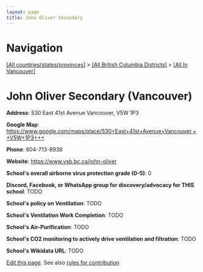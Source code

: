 ```yaml
---
layout: page
title: John Oliver Secondary
---
```

# Navigation

[[All countries/states/provinces]](../../..) > [[All British Columbia Districts]](../..) > [[All In Vancouver]](..)

# John Oliver Secondary (Vancouver)

**Address**: 530 East 41st Avenue Vancouver,  V5W 1P3

**Google Map**: <https://www.google.com/maps/place/530+East+41st+Avenue+Vancouver,++V5W+1P3+++>

**Phone**: 604-713-8938

**Website**: <https://www.vsb.bc.ca/john-oliver>

**School's overall airborne virus protection grade (0-5)**: 0

**Discord, Facebook, or WhatsApp group for discovery/advocacy for THIS school**: TODO

**School's policy on Ventilation**: TODO

**School's Ventilation Work Completion**: TODO

**School's Air-Purification**: TODO

**School's CO2 monitoring to actively drive ventilation and filtration**: TODO

**School's Wikidata URL**: TODO


[Edit this page](https://github.com/ventilate-schools/BC/edit/main/./Vancouver/John_Oliver_Secondary.md). See also [rules for contribution](../../../contribution-rules/)